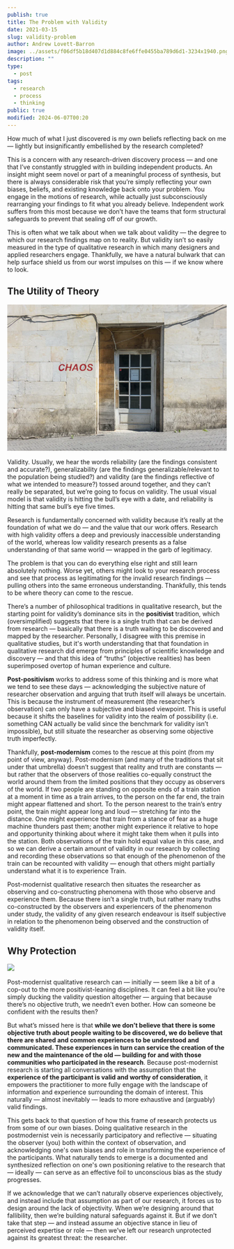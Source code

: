```yaml
---
publish: true
title: The Problem with Validity
date: 2021-03-15
slug: validity-problem
author: Andrew Lovett-Barron
image: ../assets/f06df5b18d407d1d884c8fe6ffe0455ba789d6d1-3234x1940.png
description: ""
type:
  - post
tags:
  - research
  - process
  - thinking
public: true
modified: 2024-06-07T00:20
---
```


How much of what I just discovered is my own beliefs reflecting back on me — lightly but insignificantly embellished by the research completed?

This is a concern with any research-driven discovery process — and one that I’ve constantly struggled with in building independent products. An insight might seem novel or part of a meaningful process of synthesis, but there is always considerable risk that you’re simply reflecting your own biases, beliefs, and existing knowledge back onto your problem. You engage in the motions of research, while actually just subconsciously rearranging your findings to fit what you already believe. Independent work suffers from this most because we don’t have the teams that form structural safeguards to prevent that sealing off of our growth.

This is often what we talk about when we talk about validity — the degree to which our research findings map on to reality. But validity isn’t so easily measured in the type of qualitative research in which many designers and applied researchers engage. Thankfully, we have a natural bulwark that can help surface shield us from our worst impulses on this — if we know where to look.

## **The Utility of Theory**

![](../_assets/ac9a324f63e6c97dcfea793a2de8d4f9f560f7bd-800x533.png)

Validity. Usually, we hear the words reliability (are the findings consistent and accurate?), generalizability (are the findings generalizable/relevant to the population being studied?) and validity (are the findings reflective of what we intended to measure?) tossed around together, and they can’t really be separated, but we’re going to focus on validity. The usual visual model is that validity is hitting the bull’s eye with a date, and reliability is hitting that same bull’s eye five times.

Research is fundamentally concerned with validity because it’s really at the foundation of what we do — and the value that our work offers. Research with high validity offers a deep and previously inaccessible understanding of the world, whereas low validity research presents as a false understanding of that same world — wrapped in the garb of legitimacy.

The problem is that you can do everything else right and still learn absolutely nothing. Worse yet, others might look to your research process and see that process as legitimating for the invalid research findings — pulling others into the same erroneous understanding. Thankfully, this tends to be where theory can come to the rescue.

There’s a number of philosophical traditions in qualitative research, but the starting point for validity’s dominance sits in the **positivist** tradition, which (oversimplified) suggests that there is a single truth that can be derived from research — basically that there is a truth waiting to be discovered and mapped by the researcher. Personally, I disagree with this premise in qualitative studies, but it's worth understanding that that foundation in qualitative research did emerge from principles of scientific knowledge and discovery — and that this idea of “truths” (objective realities) has been superimposed overtop of human experience and culture.

**Post-positivism** works to address some of this thinking and is more what we tend to see these days — acknowledging the subjective nature of researcher observation and arguing that truth itself will always be uncertain. This is because the instrument of measurement (the researcher’s observation) can only have a subjective and biased viewpoint. This is useful because it shifts the baselines for validity into the realm of possibility (i.e. something CAN actually be valid since the benchmark for validity isn’t impossible), but still situate the researcher as observing some objective truth imperfectly.

Thankfully, **post-modernism** comes to the rescue at this point (from my point of view, anyway). Post-modernism (and many of the traditions that sit under that umbrella) doesn’t suggest that reality and truth are constants — but rather that the observers of those realities co-equally construct the world around them from the limited positions that they occupy as observers of the world. If two people are standing on opposite ends of a train station at a moment in time as a train arrives, to the person on the far end, the train might appear flattened and short. To the person nearest to the train’s entry point, the train might appear long and loud — stretching far into the distance. One might experience that train from a stance of fear as a huge machine thunders past them; another might experience it relative to hope and opportunity thinking about where it might take them when it pulls into the station. Both observations of the train hold equal value in this case, and so we can derive a certain amount of validity in our research by collecting and recording these observations so that enough of the phenomenon of the train can be recounted with validity — enough that others might partially understand what it is to experience Train.

Post-modernist qualitative research then situates the researcher as observing and co-constructing phenomena with those who observe and experience them. Because there isn’t a single truth, but rather many truths co-constructed by the observers and experiencers of the phenomenon under study, the validity of any given research endeavour is itself subjective in relation to the phenomenon being observed and the construction of validity itself.

## **Why Protection**

![](../_assets/d78c0253e78fb0abd7b61c50dee0672d54859ab6-4050x2700.png)

Post-modernist qualitative research can — initially — seem like a bit of a cop-out to the more positivist-leaning disciplines. It can feel a bit like you’re simply ducking the validity question altogether — arguing that because there’s no objective truth, we needn’t even bother. How can someone be confident with the results then?

But what’s missed here is that **while we don’t believe that there is some objective truth about people waiting to be discovered, we do believe that there are shared and common experiences to be understood and communicated. These experiences in turn can service the creation of the new and the maintenance of the old — building for and with those communities who participated in the research**. Because post-modernist research is starting all conversations with the assumption that the **experience of the participant is valid and worthy of consideration**, it empowers the practitioner to more fully engage with the landscape of information and experience surrounding the domain of interest. This naturally — almost inevitably — leads to more exhaustive and (arguably) valid findings.

This gets back to that question of how this frame of research protects us from some of our own biases. Doing qualitative research in the postmodernist vein is necessarily participatory and reflective — situating the observer (you) both within the context of observation, and acknowledging one's own biases and role in transforming the experience of the participants. What naturally tends to emerge is a documented and synthesized reflection on one's own positioning relative to the research that — ideally — can serve as an effective foil to unconscious bias as the study progresses.

If we acknowledge that we can’t naturally observe experiences objectively, and instead include that assumption as part of our research, it forces us to design around the lack of objectivity. When we’re designing around that fallibility, then we’re building natural safeguards against it. But if we don’t take that step — and instead assume an objective stance in lieu of perceived expertise or role — then we’ve left our research unprotected against its greatest threat: the researcher.
